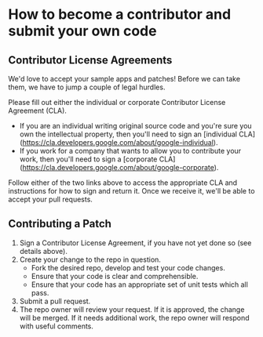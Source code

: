 # How to become a contributor and submit your own code

## Contributor License Agreements

We'd love to accept your sample apps and patches! Before we can take them, we
have to jump a couple of legal hurdles.

Please fill out either the individual or corporate Contributor License Agreement
(CLA).

  * If you are an individual writing original source code and you're sure you
    own the intellectual property, then you'll need to sign an [individual CLA]
    (https://cla.developers.google.com/about/google-individual).
  * If you work for a company that wants to allow you to contribute your work,
    then you'll need to sign a [corporate CLA]
    (https://cla.developers.google.com/about/google-corporate).

Follow either of the two links above to access the appropriate CLA and
instructions for how to sign and return it. Once we receive it, we'll be able to
accept your pull requests.

## Contributing a Patch

1. Sign a Contributor License Agreement, if you have not yet done so (see
   details above).
1. Create your change to the repo in question.
    * Fork the desired repo, develop and test your code changes.
    * Ensure that your code is clear and comprehensible.
    * Ensure that your code has an appropriate set of unit tests which all pass.
1. Submit a pull request.
1. The repo owner will review your request. If it is approved, the change will
   be merged. If it needs additional work, the repo owner will respond with
   useful comments.